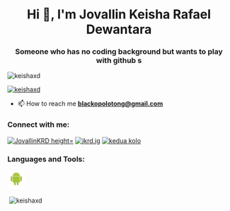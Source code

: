 <h1 align="center">Hi 👋, I'm Jovallin Keisha Rafael Dewantara</h1>
<h3 align="center">Someone who has no coding background but wants to play with github s</h3>

<p align="left"> <img src="https://komarev.com/ghpvc/?username=keishaxd&label=Profile%20views&color=0e75b6&style=flat" alt="keishaxd" /> </p>

<p align="left"> <a href="https://github.com/ryo-ma/github-profile-trophy"><img src="https://github-profile-trophy.vercel.app/?username=keishaxd" alt="keishaxd" /></a> </p>

- 📫 How to reach me **blackopolotong@gmail.com**

<h3 align="left">Connect with me:</h3>
<p align="left">
<a href="https://fb.com/JovallinKRD" target="blank"><img align="center" src="https://raw.githubusercontent.com/rahuldkjain/github-profile-readme-generator/master/src/images/icons/Social/facebook.svg" alt="JovallinKRD height="30" width="40" /></a>
<a href="https://instagram.com/jkrd.ig" target="blank"><img align="center" src="https://raw.githubusercontent.com/rahuldkjain/github-profile-readme-generator/master/src/images/icons/Social/instagram.svg" alt="jkrd.ig" height="30" width="40" /></a>
<a href="https://www.youtube.com/c/kedua kolo" target="blank"><img align="center" src="https://raw.githubusercontent.com/rahuldkjain/github-profile-readme-generator/master/src/images/icons/Social/youtube.svg" alt="kedua kolo" height="30" width="40" /></a>
</p>

<h3 align="left">Languages and Tools:</h3>
<p align="left"> <a href="https://developer.android.com" target="_blank" rel="noreferrer"> <img src="https://raw.githubusercontent.com/devicons/devicon/master/icons/android/android-original-wordmark.svg" alt="android" width="40" height="40"/> </a> </p>

<p>&nbsp;<img align="center" src="https://github-readme-stats.vercel.app/api?username=keishaxd&show_icons=true&locale=en" alt="keishaxd" /></p>
